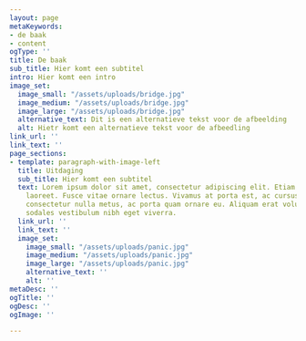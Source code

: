 ```yaml
---
layout: page
metaKeywords:
- de baak
- content
ogType: ''
title: De baak
sub_title: Hier komt een subtitel
intro: Hier komt een intro
image_set:
  image_small: "/assets/uploads/bridge.jpg"
  image_medium: "/assets/uploads/bridge.jpg"
  image_large: "/assets/uploads/bridge.jpg"
  alternative_text: Dit is een alternatieve tekst voor de afbeelding
  alt: Hietr komt een alternatieve tekst voor de afbeedling
link_url: ''
link_text: ''
page_sections:
- template: paragraph-with-image-left
  title: Uitdaging
  sub_title: Hier komt een subtitel
  text: Lorem ipsum dolor sit amet, consectetur adipiscing elit. Etiam posuere accumsan
    laoreet. Fusce vitae ornare lectus. Vivamus at porta est, ac cursus ligula. Praesent
    consectetur nulla metus, ac porta quam ornare eu. Aliquam erat volutpat. Quisque
    sodales vestibulum nibh eget viverra.
  link_url: ''
  link_text: ''
  image_set:
    image_small: "/assets/uploads/panic.jpg"
    image_medium: "/assets/uploads/panic.jpg"
    image_large: "/assets/uploads/panic.jpg"
    alternative_text: ''
    alt: ''
metaDesc: ''
ogTitle: ''
ogDesc: ''
ogImage: ''

---
```

